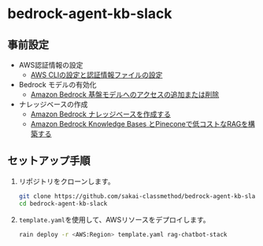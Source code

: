 # bedrock-agent-kb-slack

## 事前設定
- AWS認証情報の設定
  - [AWS CLIの設定と認証情報ファイルの設定](https://docs.aws.amazon.com/cli/latest/userguide/cli-configure-files.html)
- Bedrock モデルの有効化
  - [Amazon Bedrock 基盤モデルへのアクセスの追加または削除](https://docs.aws.amazon.com/ja_jp/bedrock/latest/userguide/model-access-modify.html)
- ナレッジベースの作成
  - [Amazon Bedrock ナレッジベースを作成する](https://docs.aws.amazon.com/ja_jp/bedrock/latest/userguide/knowledge-base-create.html)
  - [Amazon Bedrock Knowledge Bases とPineconeで低コストなRAGを構築する](https://dev.classmethod.jp/articles/bedrock-kb-rag-pinecone-lowcost/)

## セットアップ手順

1. リポジトリをクローンします。
   ```bash
   git clone https://github.com/sakai-classmethod/bedrock-agent-kb-slack.git
   cd bedrock-agent-kb-slack
   ```
2. `template.yaml`を使用して、AWSリソースをデプロイします。
   ```bash
   rain deploy -r <AWS:Region> template.yaml rag-chatbot-stack
   ```
